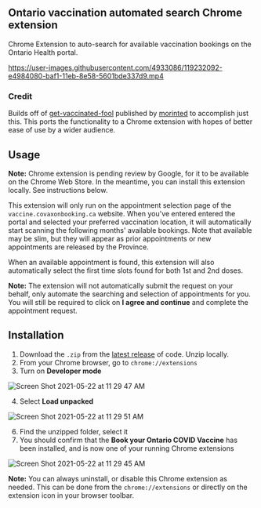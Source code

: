 ## Ontario vaccination automated search Chrome extension
Chrome Extension to auto-search for available vaccination bookings on the Ontario Health portal.

https://user-images.githubusercontent.com/4933086/119232092-e4984080-baf1-11eb-8e58-5601bde337d9.mp4 

### Credit
Builds off of [get-vaccinated-fool](https://greasyfork.org/en/scripts/426622-get-vaccinated-fool) published by [morinted](https://greasyfork.org/en/users/153377-morinted) to accomplish just this. This ports the functionality to a Chrome extension with hopes of better ease of use by a wider audience.

## Usage
**Note:** Chrome extension is pending review by Google, for it to be available on the Chrome Web Store. In the meantime, you can install this extension locally. See instructions below.

This extension will only run on the appointment selection page of the `vaccine.covaxonbooking.ca` website. When you've entered entered the portal and selected your preferred vaccination location, it will automatically start scanning the following months' available bookings. Note that available may be slim, but they will appear as prior appointments or new appointments are released by the Province.

When an available appointment is found, this extension will also automatically select the first time slots found for both 1st and 2nd doses.

**Note:** The extension will not automatically submit the request on your behalf, only automate the searching and selection of appointments for you. You will still be required to click on **I agree and continue** and complete the appointment request.

## Installation
1. Download the `.zip` from the [latest release](https://github.com/pvienneau/chrome-extension-on-vaccine/releases) of code. Unzip locally.
2. From your Chrome browser, go to `chrome://extensions`
3. Turn on **Developer mode**

![Screen Shot 2021-05-22 at 11 29 47 AM](https://user-images.githubusercontent.com/4933086/119231920-22489980-baf1-11eb-88a3-7f632f3b4d55.png)

4. Select **Load unpacked**

![Screen Shot 2021-05-22 at 11 29 51 AM](https://user-images.githubusercontent.com/4933086/119231925-25438a00-baf1-11eb-9f81-cd0369432428.png)

6. Find the unzipped folder, select it
7. You should confirm that the **Book your Ontario COVID Vaccine** has been installed, and is now one of your running Chrome extensions

![Screen Shot 2021-05-22 at 11 29 45 AM](https://user-images.githubusercontent.com/4933086/119231930-296fa780-baf1-11eb-93b8-da7b23e08ad7.png)

**Note:** You can always uninstall, or disable this Chrome extension as needed. This can be done from the `chrome://extensions` or directly on the extension icon in your browser toolbar.
